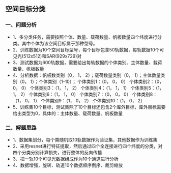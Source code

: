 ## 空间目标分类

### 一、问题分析
- 1、多分类任务，需要按照个体、数量、载荷数量、帆板数量四个纬度进行分类。其中个体为该空间目标属于那种型号。
- 2、训练数据为10个空间目标型号，每个目标包含50轨数据，每轨数据10个可见光(512x512)和SAR(929x729)对
- 3、测试数据为600轨数据，需要给出每轨数据的个体类别、主体数量、载荷数量、帆板数量
- 4、分析数据：帆板数类别（0， 1， 2）；载荷数量类别（0， 1）；主体数量类别（0， 1）；个体类别（1-10）；
  个体类别1：（0， 0， 0）
  个体类别2：（0， 0， 0）
  个体类别3：（1， 1， 2）
  个体类别4：（1， 1， 1）
  个体类别5：（1， 1， 2）
  个体类别6：（1， 1， 0）
  个体类别7：（0， 0， 0）
  个体类别8：（1， 0， 1）
  个体类别9：（1， 0， 2）
  个体类别10：（1， 0， 2）
- 5、训练集10个目标，测试集除了10个目标还包含2个库外目标，库外目标需要给出类型为0，具体的：主体数量、载荷数量、帆板数量


### 二、解题思路
- 1、数据集划分，每个类随机取10轨数据作为验证集，其他数据作为训练集
- 2、采用resnet进行特征提取，然后通过四个全连接进行四个纬度的分类，对四个分类分别计算损失，进行整体的反向传播
- 3、把一轨10个可见光数据组成作为10个通道进行分析
- 4、数据增强，旋转、轨道10个数据顺序倒序、裁剪缩放